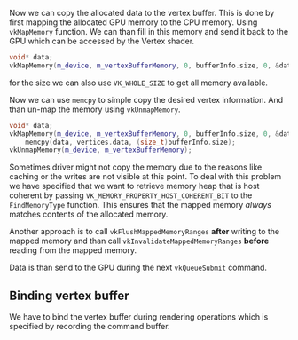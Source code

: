Now we can copy the allocated data to the vertex buffer. This is done by first mapping the allocated GPU memory to the CPU memory. Using `vkMapMemory` function. We can than fill in this memory and send it back to the GPU which can be accessed by the Vertex shader.

```c++
void* data;  
vkMapMemory(m_device, m_vertexBufferMemory, 0, bufferInfo.size, 0, &data);
```

for the size we can also use `VK_WHOLE_SIZE` to get all memory available. 

Now we can use `memcpy` to simple copy the desired vertex information. And than un-map the memory using `vkUnmapMemory`.

```c++
void* data;  
vkMapMemory(m_device, m_vertexBufferMemory, 0, bufferInfo.size, 0, &data);  
    memcpy(data, vertices.data, (size_t)bufferInfo.size);  
vkUnmapMemory(m_device, m_vertexBufferMemory);
```

Sometimes driver might not copy the memory due to the reasons like caching or the writes are not visible at this point. To deal with this problem we have specified that we want to retrieve memory heap that is host coherent by passing `VK_MEMORY_PROPERTY_HOST_COHERENT_BIT` to the `FindMemoryType` function. This ensures that the mapped memory *always* matches contents of the allocated memory.

Another approach is to call `vkFlushMappedMemoryRanges` **after** writing to the mapped memory and than call `vkInvalidateMappedMemoryRanges` **before** reading from the mapped memory. 

Data is than send to the GPU during the next `vkQueueSubmit` command. 

## Binding vertex buffer

We have to bind the vertex buffer during rendering operations which is specified by recording the command buffer.

	




